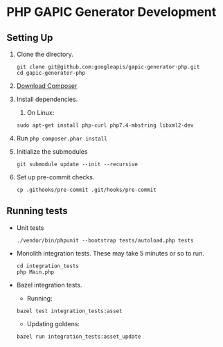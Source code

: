 # PHP GAPIC Generator Development

## Setting Up

1.  Clone the directory.

    ```
    git clone git@github.com:googleapis/gapic-generator-php.git
    cd gapic-generator-php
    ```

2.  [Download Composer](https://getcomposer.org/download/)

3.  Install dependencies.

    1.  On Linux:

    ```
    sudo apt-get install php-curl php7.4-mbstring libxml2-dev
    ```

4.  Run `php composer.phar install`

5.  Initialize the submodules

    ```
    git submodule update --init --recursive
    ```

6.  Set up pre-commit checks.

    ```
    cp .githooks/pre-commit .git/hooks/pre-commit
    ```

## Running tests

-   Unit tests

    ```
    ./vendor/bin/phpunit --bootstrap tests/autoload.php tests
    ```

-   Monolith integration tests. These may take 5 minutes or so to run.

    ```
    cd integration_tests
    php Main.php
    ```

-   Bazel integration tests.

    -   Running:

    ```
    bazel test integration_tests:asset
    ```

    -   Updating goldens:

    ```
    bazel run integration_tests:asset_update
    ```
